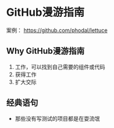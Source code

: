 # GitHub漫游指南

案例： https://github.com/phodal/lettuce

## Why GitHub漫游指南

1. 工作，可以找到自己需要的组件或代码
2. 获得工作
3. 扩大交际

## 经典语句

* 那些没有写测试的项目都是在耍流氓
